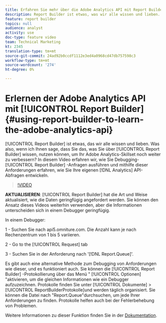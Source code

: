 ```yaml
---
title: Erfahren Sie mehr über die Adobe Analytics API mit Report Builder
description: Report Builder ist etwas, was wir alle wissen und lieben. Was also, wenn ich Ihnen sage, dass Sie das, was Sie über Report Builder wissen, nutzen können, um Ihr Adobe Analytics-Skillset noch weiter zu verbessern? In diesem Video erfahren wir, wie Sie Debug-Report Builder-Anfragen ausführen und wie Sie Ihre eigenen Analytics-API-Abfragen entwickeln.
feature: report builder
topics: null
audience: analyst
activity: use
doc-type: feature video
team: Technical Marketing
kt: 2345
translation-type: tm+mt
source-git-commit: 24ad92b0ccdf1112e3ed4a0968cd47db757598c3
workflow-type: tm+mt
source-wordcount: '274'
ht-degree: 0%

---
```



# Erlernen der Adobe Analytics API mit [!UICONTROL Report Builder] {#using-report-builder-to-learn-the-adobe-analytics-api}

[!UICONTROL Report Builder] ist etwas, das wir alle wissen und lieben. Was also, wenn ich Ihnen sage, dass Sie das, was Sie über [!UICONTROL Report Builder] wissen, nutzen können, um Ihr Adobe Analytics-Skillset noch weiter zu verbessern? In diesem Video erfahren wir, wie Sie Debugging- [!UICONTROL Report Builder] -Anfragen ausführen und mithilfe dieser Anforderungen erfahren, wie Sie Ihre eigenen [!DNL Analytics] API-Abfragen entwickeln.

>[!VIDEO](https://video.tv.adobe.com/v/25442/?quality=12)

**AKTUALISIEREN**: [!UICONTROL Report Builder] hat die Art und Weise aktualisiert, wie die Daten geringfügig angefordert werden. Sie können den Ansatz dieses Videos weiterhin verwenden, aber die Informationen unterscheiden sich in einem Debugger geringfügig.

In einem Debugger:

1 - Suchen Sie nach api5.omniture.com. Die Anzahl kann je nach Rechenzentrum von 1 bis 5 variieren.

2 - Go to the [!UICONTROL Request] tab

3 - Suchen Sie in der Anforderung nach &#39;[!DNL Report.Queue]&#39;.

Es gibt auch eine alternative Methode zum Debugging von Anforderungen wie dieser, und es funktioniert auch. Sie können die [!UICONTROL Report Builder] -Protokollierung über das Menü &quot; [!UICONTROL Optionen] &quot;aktivieren, um die gleichen Informationen wie ein Debugger aufzuzeichnen. Protokolle finden Sie unter [!UICONTROL Dokumente] > [!UICONTROL ReportBuilderProtokolle]und werden täglich organisiert. Sie können die Datei nach &quot;Report.Queue&quot;durchsuchen, um jede Ihrer Anforderungen zu finden. Protokolle helfen auch bei der Fehlerbehebung von Problemen.

Weitere Informationen zu dieser Funktion finden Sie in der [Dokumentation](https://www.adobe.io/).
